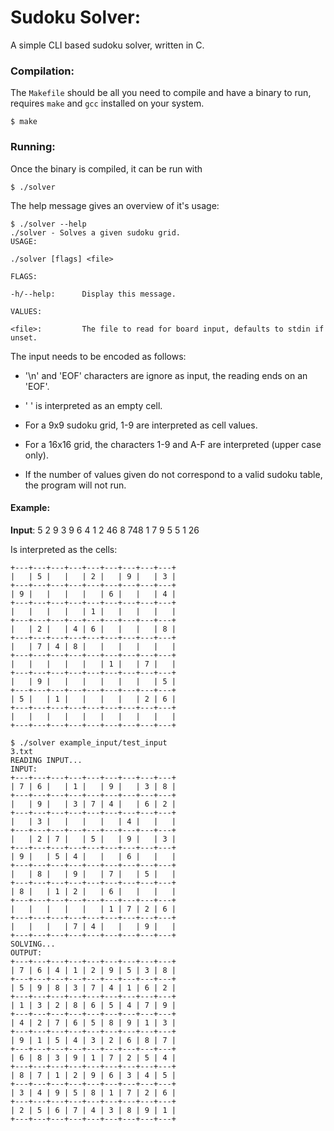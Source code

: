 # Sudoku Solver:

A simple CLI based sudoku solver, written in C.

### Compilation:

The `Makefile` should be all you need to compile and have a binary to run, requires `make` and `gcc` installed on your system.

```console
$ make
```

### Running:

Once the binary is compiled, it can be run with
```console
$ ./solver
```

The help message gives an overview of it's usage:
```console
$ ./solver --help
./solver - Solves a given sudoku grid.
USAGE:

./solver [flags] <file>

FLAGS:

-h/--help:      Display this message.

VALUES:

<file>:         The file to read for board input, defaults to stdin if unset.
```

The input needs to be encoded as follows:
* '\n' and 'EOF' characters are ignore as input, the reading ends on an 'EOF'.
* ' ' is interpreted as an empty cell.
* For a 9x9 sudoku grid, 1-9 are interpreted as cell values.
* For a 16x16 grid, the characters 1-9 and A-F are interpreted (upper case only).

* If the number of values given do not correspond to a valid sudoku table, the program will not run.

#### Example:
**Input**: 
 5  2 9 3
9    6  4
    1
 2 46   8
 748
     1 7
 9      5
5 1    26

Is interpreted as the cells:

```raw
+---+---+---+---+---+---+---+---+---+
|   | 5 |   |   | 2 |   | 9 |   | 3 |
+---+---+---+---+---+---+---+---+---+
| 9 |   |   |   |   | 6 |   |   | 4 |
+---+---+---+---+---+---+---+---+---+
|   |   |   |   | 1 |   |   |   |   |
+---+---+---+---+---+---+---+---+---+
|   | 2 |   | 4 | 6 |   |   |   | 8 |
+---+---+---+---+---+---+---+---+---+
|   | 7 | 4 | 8 |   |   |   |   |   |
+---+---+---+---+---+---+---+---+---+
|   |   |   |   |   | 1 |   | 7 |   |
+---+---+---+---+---+---+---+---+---+
|   | 9 |   |   |   |   |   |   | 5 |
+---+---+---+---+---+---+---+---+---+
| 5 |   | 1 |   |   |   |   | 2 | 6 |
+---+---+---+---+---+---+---+---+---+
|   |   |   |   |   |   |   |   |   |
+---+---+---+---+---+---+---+---+---+
```

```console
$ ./solver example_input/test_input
3.txt
READING INPUT...
INPUT:
+---+---+---+---+---+---+---+---+---+
| 7 | 6 |   | 1 |   | 9 |   | 3 | 8 |
+---+---+---+---+---+---+---+---+---+
|   | 9 |   | 3 | 7 | 4 |   | 6 | 2 |
+---+---+---+---+---+---+---+---+---+
|   | 3 |   |   |   |   | 4 |   |   |
+---+---+---+---+---+---+---+---+---+
|   | 2 | 7 |   | 5 |   | 9 |   | 3 |
+---+---+---+---+---+---+---+---+---+
| 9 |   | 5 | 4 |   |   | 6 |   |   |
+---+---+---+---+---+---+---+---+---+
|   | 8 |   | 9 |   | 7 |   | 5 |   |
+---+---+---+---+---+---+---+---+---+
| 8 |   | 1 | 2 |   | 6 |   |   |   |
+---+---+---+---+---+---+---+---+---+
|   |   |   |   |   | 1 | 7 | 2 | 6 |
+---+---+---+---+---+---+---+---+---+
|   |   |   | 7 | 4 |   |   | 9 |   |
+---+---+---+---+---+---+---+---+---+
SOLVING...
OUTPUT:
+---+---+---+---+---+---+---+---+---+
| 7 | 6 | 4 | 1 | 2 | 9 | 5 | 3 | 8 |
+---+---+---+---+---+---+---+---+---+
| 5 | 9 | 8 | 3 | 7 | 4 | 1 | 6 | 2 |
+---+---+---+---+---+---+---+---+---+
| 1 | 3 | 2 | 8 | 6 | 5 | 4 | 7 | 9 |
+---+---+---+---+---+---+---+---+---+
| 4 | 2 | 7 | 6 | 5 | 8 | 9 | 1 | 3 |
+---+---+---+---+---+---+---+---+---+
| 9 | 1 | 5 | 4 | 3 | 2 | 6 | 8 | 7 |
+---+---+---+---+---+---+---+---+---+
| 6 | 8 | 3 | 9 | 1 | 7 | 2 | 5 | 4 |
+---+---+---+---+---+---+---+---+---+
| 8 | 7 | 1 | 2 | 9 | 6 | 3 | 4 | 5 |
+---+---+---+---+---+---+---+---+---+
| 3 | 4 | 9 | 5 | 8 | 1 | 7 | 2 | 6 |
+---+---+---+---+---+---+---+---+---+
| 2 | 5 | 6 | 7 | 4 | 3 | 8 | 9 | 1 |
+---+---+---+---+---+---+---+---+---+
```